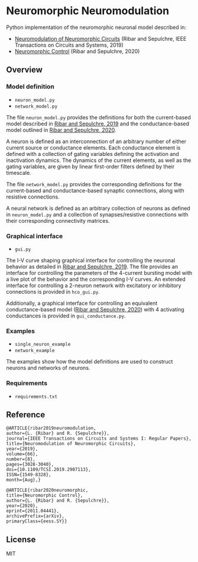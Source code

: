 # Neuromorphic Neuromodulation
Python implementation of the neuromorphic neuronal model described in:

- [Neuromodulation of Neuromorphic Circuits](https://arxiv.org/abs/1805.05696) (Ribar and Sepulchre, IEEE Transactions on Circuits and Systems, 2019)
- [Neuromorphic Control](https://arxiv.org/abs/2011.04441) (Ribar and Sepulchre, 2020)

## Overview
### Model definition
- `neuron_model.py`
- `network_model.py`

The file `neuron_model.py` provides the definitions for both the current-based model described in [Ribar and Sepulchre, 2019](https://arxiv.org/abs/1805.05696) and the conductance-based model outlined in [Ribar and Sepulchre, 2020](https://arxiv.org/abs/2011.04441).

A neuron is defined as an interconnection of an arbitrary number of either current source or conductance elements. Each conductance element is defined with a collection of gating variables defining the activation and inactivation dynamics. The dynamics of the current elements, as well as the gating variables, are given by linear first-order filters defined by their timescale.

The file `network_model.py` provides the corresponding definitions for the current-based and conductance-based synaptic connections, along with resistive connections.

A neural network is defined as an arbitrary collection of neurons as defined in `neuron_model.py` and a collection of synapses/resistive connections with their corresponding connectivity matrices.

### Graphical interface
- `gui.py`

The I-V curve shaping graphical interface for controlling the neuronal behavior as detailed in [Ribar and Sepulchre, 2019](https://arxiv.org/abs/1805.05696). The file provides an interface for controlling the parameters of the 4-current bursting model with a live plot of the behavior and the corresponding I-V curves. An extended interface for controlling a 2-neuron network with excitatory or inhibitory connections is provided in `hco_gui.py`.

Additionally, a graphical interface for controlling an equivalent conductance-based model ([Ribar and Sepulchre, 2020](https://arxiv.org/abs/2011.04441)) with 4 activating conductances is provided in `gui_conductance.py`.

### Examples
- `single_neuron_example`
- `network_example`

The examples show how the model definitions are used to construct neurons and networks of neurons.

### Requirements
- `requirements.txt`

## Reference
```
@ARTICLE{ribar2019neuromodulation,
author={L. {Ribar} and R. {Sepulchre}},
journal={IEEE Transactions on Circuits and Systems I: Regular Papers},
title={Neuromodulation of Neuromorphic Circuits},
year={2019},
volume={66},
number={8},
pages={3028-3040},
doi={10.1109/TCSI.2019.2907113},
ISSN={1549-8328},
month={Aug},}
```
```
@ARTICLE{ribar2020neuromorphic,
title={Neuromorphic Control}, 
author={L. {Ribar} and R. {Sepulchre}},
year={2020},
eprint={2011.04441},
archivePrefix={arXiv},
primaryClass={eess.SY}}
```
## License
MIT
